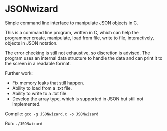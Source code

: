 # JSONwizard
Simple command line interface to manipulate JSON objects in C.

This is a command line program, written in C, which can help the programmer create, manipulate, load from file, write to file, interactively, objects in JSON notation.

The error checking is still not exhaustive, so discretion is advised.
The program uses an internal data structure to handle the data and can print it to the screen in a readable format.

Further work:
* Fix memory leaks that still happen.
* Ability to load from a .txt file.
* Ability to write to a .txt file.
* Develop the array type, which is supported in JSON but still not implemented.

Compile: 
`gcc -g JSONwizard.c -o JSONwizard`

Run: 
`./JSONwizard`
